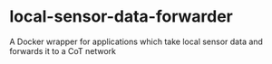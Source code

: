 # local-sensor-data-forwarder
A Docker wrapper for applications which take local sensor data and forwards it to a CoT network
